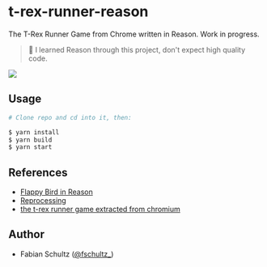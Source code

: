 # t-rex-runner-reason

The T-Rex Runner Game from Chrome written in Reason. Work in progress.

> 🚨 I learned Reason through this project, don't expect high quality code.

![](.github/demo.gif)

## Usage

```bash
# Clone repo and cd into it, then:

$ yarn install
$ yarn build
$ yarn start
```

## References

- [Flappy Bird in Reason](https://github.com/bsansouci/reprocessing-example/tree/livestream-flappybird)
- [Reprocessing](https://github.com/Schmavery/reprocessing)
- [the t-rex runner game extracted from chromium](https://github.com/wayou/t-rex-runner)

## Author

- Fabian Schultz ([@fschultz\_](https://twitter.com/fschultz_))
